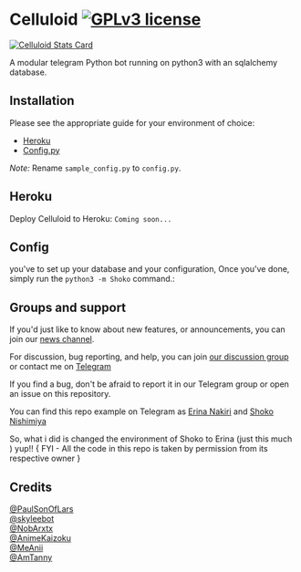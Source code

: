# Celluloid [![GPLv3 license](https://img.shields.io/badge/License-GPLv3-blue.svg)](http://perso.crans.org/besson/LICENSE.html)
[![Celluloid Stats Card](https://github-readme-stats.vercel.app/api/pin/?username=SurajRaj4542&repo=Celluloid&theme=midnight-purple)](https://github.com/SurajRaj4542/Celluloid)


A modular telegram Python bot running on python3 with an sqlalchemy database.

## Installation
Please see the appropriate guide for your environment of choice:
* [Heroku](#heroku)
* [Config.py](#config)

*Note:* Rename `sample_config.py` to `config.py`.

## Heroku
Deploy Celluloid to Heroku:
`Coming soon...`

## Config
you've to set up your database and your configuration, Once you've done, simply run the `python3 -m Shoko` command.:

## Groups and support

If you'd just like to know about new features, or announcements, you can join our [news channel](https://t.me/Thegreatsuraj).

For discussion, bug reporting, and help, you can join [our discussion group](https://t.me/Shokosupport) or contact me on [Telegram](https://t.me/Am_Suraj)

If you find a bug, don't be afraid to report it in our Telegram group or open an issue on this repository.

You can find this repo example on Telegram as [Erina Nakiri](https://t.me/ErinaRobot) and [Shoko Nishimiya](https://t.me/zoldycktmbot)

So, what i did is changed the environment of Shoko to Erina (just this much ) yup!! { FYI - All the code in this repo is taken by permission from its respective owner }

## Credits
[@PaulSonOfLars](https://github.com/PaulSonOfLars/tgbot) <br>
[@skyleebot](https://github.com/SensiPeeps/skyleebot) <br>
[@NobArxtx](https://github.com/NobArxtx) <br>
[@AnimeKaizoku](https://github.com/AnimeKaizoku/SaitamaRobot) <br>
[@MeAnii](https://github.com/meanii) <br>
[@AmTanny](https://github.com/AmTanny) 
